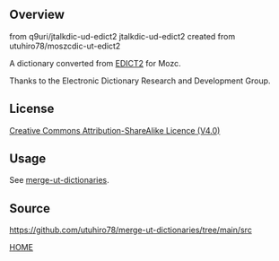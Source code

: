 ## Overview
from q9uri/jtalkdic-ud-edict2
jtalkdic-ud-edict2 created from  utuhiro78/moszcdic-ut-edict2

A dictionary converted from [EDICT2](https://www.edrdg.org/wiki/index.php/JMdict-EDICT_Dictionary_Project) for Mozc.

Thanks to the Electronic Dictionary Research and Development Group.

## License

[Creative Commons Attribution-ShareAlike Licence (V4.0)](https://www.edrdg.org/edrdg/licence.html)

## Usage

See [merge-ut-dictionaries](https://github.com/utuhiro78/merge-ut-dictionaries).

## Source

https://github.com/utuhiro78/merge-ut-dictionaries/tree/main/src

[HOME](http://linuxplayers.g1.xrea.com/mozc-ut.html)
